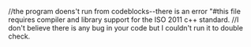 //the program doens't run from codeblocks--there is an error "#this file requires compiler and library support for the ISO 2011 c++ standard.
//I don't believe there is any bug in your code but I couldn't run it to double check.
